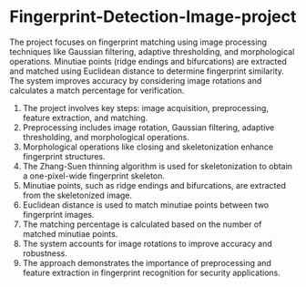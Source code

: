 # Fingerprint-Detection-Image-project

<html>
    
<body>
    <p{ text-align: justify; }>
        The project focuses on fingerprint matching using image processing techniques like Gaussian filtering, adaptive thresholding, and morphological operations. Minutiae points (ridge endings and bifurcations) are extracted and matched using Euclidean distance to determine fingerprint similarity. The system improves accuracy by considering image rotations and calculates a match percentage for verification.

</body>
</html>

1. The project involves key steps: image acquisition, preprocessing, feature extraction, and matching.
2. Preprocessing includes image rotation, Gaussian filtering, adaptive thresholding, and morphological operations.
3. Morphological operations like closing and skeletonization enhance fingerprint structures.
4. The Zhang-Suen thinning algorithm is used for skeletonization to obtain a one-pixel-wide fingerprint skeleton.
5. Minutiae points, such as ridge endings and bifurcations, are extracted from the skeletonized image.
6. Euclidean distance is used to match minutiae points between two fingerprint images.
7. The matching percentage is calculated based on the number of matched minutiae points.
8. The system accounts for image rotations to improve accuracy and robustness.
9. The approach demonstrates the importance of preprocessing and feature extraction in fingerprint recognition for security applications.
